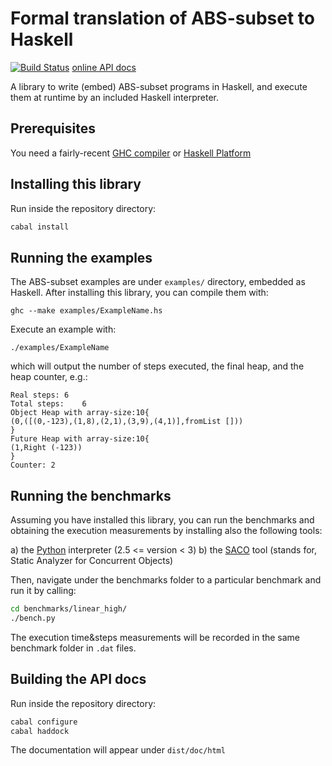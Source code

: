 # Formal translation of ABS-subset to Haskell

[![Build Status](https://travis-ci.org/abstools/abs-haskell-formal.svg)](https://travis-ci.org/abstools/abs-haskell-formal) [online API docs](http://abstools.github.io/abs-haskell-formal)

A library to write (embed) ABS-subset programs in Haskell, and execute them
at runtime by an included Haskell interpreter.

## Prerequisites

You need a fairly-recent [GHC compiler](http://haskell.org/ghc) or [Haskell Platform](http://haskell.org/platform)

## Installing this library

Run inside the repository directory:

```bash
cabal install
```

## Running the examples

The ABS-subset examples are under `examples/` directory, embedded as Haskell.
After installing this library, you can compile them with:

```
ghc --make examples/ExampleName.hs
```

Execute an example with:

```
./examples/ExampleName
```

which will output the number of steps executed, the final heap, and the heap counter, e.g.:

```
Real steps:	6
Total steps:	6
Object Heap with array-size:10{
(0,([(0,-123),(1,8),(2,1),(3,9),(4,1)],fromList []))
}
Future Heap with array-size:10{
(1,Right (-123))
}
Counter: 2
```

## Running the benchmarks

Assuming you have installed this library, you can run the benchmarks and obtaining the execution measurements by installing also the following tools:

a) the [Python](https://www.python.org/downloads/) interpreter (2.5 <= version < 3)
b) the [SACO](http://costa.ls.fi.upm.es/costabs/home.php) tool (stands for, Static Analyzer for Concurrent Objects)

Then, navigate under the benchmarks folder to a particular benchmark and run it by calling:

```bash
cd benchmarks/linear_high/
./bench.py
```

The execution time&steps measurements will be recorded in the same benchmark folder in `.dat` files.

## Building the API docs

Run inside the repository directory:

```bash
cabal configure
cabal haddock
```

The documentation will appear under `dist/doc/html`
